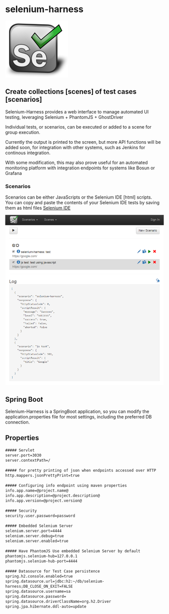 # selenium-harness

![Selenium](https://github.com/savantly-net/selenium-harness/blob/master/src/main/resources/public/modules/core/img/brand/big-logo.png?raw=true)  

## Create collections [scenes] of test cases [scenarios]  

Selenium-Harness provides a web interface to manage automated UI testing, leveraging Selenium + PhantomJS + GhostDriver  

Individual tests, or scenarios, can be executed or added to a scene for group execution.  

Currently the output is printed to the screen, but more API functions will be added soon, for integration with other systems, such as Jenkins for continous integration.  

With some modification, this may also prove useful for an automated monitoring platform with integration endpoints for systems like Bosun or Grafana  

### Scenarios
Scenarios can be either JavaScripts or the Selenium IDE [html] scripts.  
You can copy and paste the contents of your Selenium IDE tests by saving them as html files 
[Selenium IDE](http://www.seleniumhq.org/docs/02_selenium_ide.jsp)

![Scenarios](https://github.com/savantly-net/selenium-harness/blob/master/screenshots/scenarioList.PNG?raw=true)  

## Spring Boot  
Selenium-Harness is a SpringBoot application, so you can modify the application.properties file for most settings, including the preferred DB connection.



## Properties 

```
##### Servlet
server.port=3030
server.contextPath=/

##### for pretty printing of json when endpoints accessed over HTTP
http.mappers.jsonPrettyPrint=true

##### Configuring info endpoint using maven properties
info.app.name=@project.name@
info.app.description=@project.description@
info.app.version=@project.version@

##### Security
security.user.password=password

##### Embedded Selenium Server 
selenium.server.port=4444
selenium.server.debug=true
selenium.server.enabled=true

##### Have PhantomJS Use embedded Selenium Server by default
phantomjs.selenium-hub=127.0.0.1
phantomjs.selenium-hub-port=4444

##### Datasource for Test Case persistence
spring.h2.console.enabled=true
spring.datasource.url=jdbc:h2:~/db/selenium-harness;DB_CLOSE_ON_EXIT=FALSE
spring.datasource.username=sa
spring.datasource.password=
spring.datasource.driverClassName=org.h2.Driver
spring.jpa.hibernate.ddl-auto=update
```